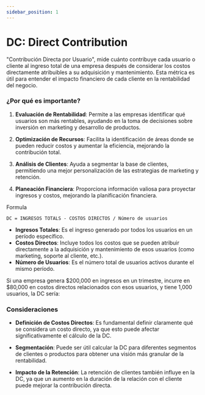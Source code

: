 ```yaml
---
sidebar_position: 1
---
```


# DC: Direct Contribution

"Contribución Directa por Usuario", mide cuánto contribuye cada usuario o cliente al ingreso total de una empresa después de considerar los costos directamente atribuibles a su adquisición y mantenimiento. Esta métrica es útil para entender el impacto financiero de cada cliente en la rentabilidad del negocio.

### ¿Por qué es importante?

1. **Evaluación de Rentabilidad**: Permite a las empresas identificar qué usuarios son más rentables, ayudando en la toma de decisiones sobre inversión en marketing y desarrollo de productos.
    
2. **Optimización de Recursos**: Facilita la identificación de áreas donde se pueden reducir costos y aumentar la eficiencia, mejorando la contribución total.
    
3. **Análisis de Clientes**: Ayuda a segmentar la base de clientes, permitiendo una mejor personalización de las estrategias de marketing y retención.
    
4. **Planeación Financiera**: Proporciona información valiosa para proyectar ingresos y costos, mejorando la planificación financiera.

Formula

```
DC = INGRESOS TOTALS - COSTOS DIRECTOS / Número de usuarios
```

- **Ingresos Totales**: Es el ingreso generado por todos los usuarios en un período específico.
- **Costos Directos**: Incluye todos los costos que se pueden atribuir directamente a la adquisición y mantenimiento de esos usuarios (como marketing, soporte al cliente, etc.).
- **Número de Usuarios**: Es el número total de usuarios activos durante el mismo período.

Si una empresa genera $200,000 en ingresos en un trimestre, incurre en $80,000 en costos directos relacionados con esos usuarios, y tiene 1,000 usuarios, la DC sería:

### Consideraciones

- **Definición de Costos Directos**: Es fundamental definir claramente qué se considera un costo directo, ya que esto puede afectar significativamente el cálculo de la DC.
    
- **Segmentación**: Puede ser útil calcular la DC para diferentes segmentos de clientes o productos para obtener una visión más granular de la rentabilidad.
    
- **Impacto de la Retención**: La retención de clientes también influye en la DC, ya que un aumento en la duración de la relación con el cliente puede mejorar la contribución directa.

